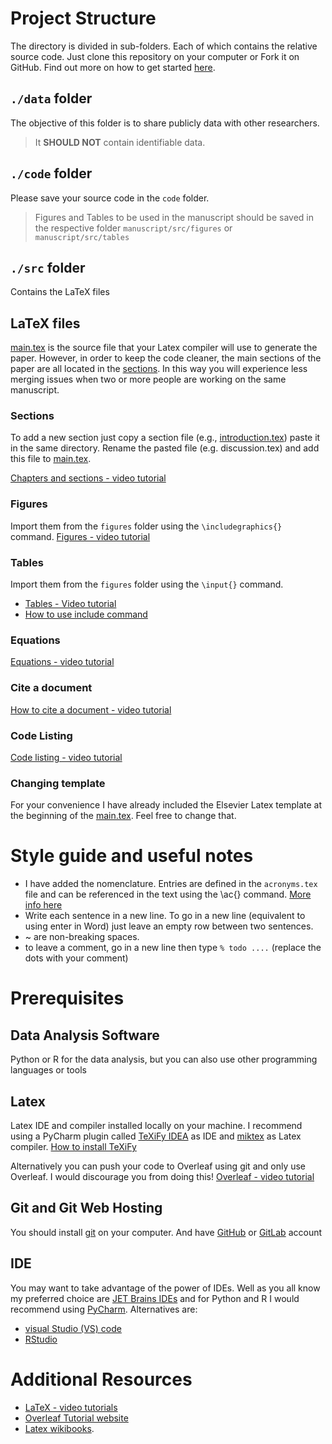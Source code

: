 # Project Structure

The directory is divided in sub-folders. Each of which contains the relative source code. Just clone this repository on your computer or Fork it on GitHub. Find out more on how to get started [here](https://youtu.be/iueBeWkLq60).

## `./data` folder

The objective of this folder is to share publicly data with other researchers.

>It **SHOULD NOT** contain identifiable data. 

## `./code` folder

Please save your source code in the `code` folder. 

> Figures and Tables to be used in the manuscript should be saved in the  respective folder `manuscript/src/figures` or `manuscript/src/tables`

## `./src` folder

Contains the LaTeX files

## LaTeX files 

[main.tex](https://github.com/FedericoTartarini/reproducible-research/blob/master/manuscript/src/main.tex) is the source file that your Latex compiler will use to generate the paper. However, in order to keep the code cleaner, the main sections of the paper are all located in the [sections](https://github.com/FedericoTartarini/reproducible-research/tree/master/manuscript/src/sections). In this way you will experience less merging issues when two or more people are working on the same manuscript.

### Sections

To add a new section just copy a section file (e.g., [introduction.tex](https://github.com/FedericoTartarini/reproducible-research/blob/master/manuscript/src/sections/introduction.tex)) paste it in the same directory. Rename the pasted file (e.g. discussion.tex) and add this file to [main.tex](https://github.com/FedericoTartarini/reproducible-research/blob/master/manuscript/src/main.tex).

[Chapters and sections - video tutorial](https://youtu.be/rM0Gk_DadWA)

### Figures

Import them from the `figures` folder using the `\includegraphics{}` command. [Figures - video tutorial](https://youtu.be/jg4t0xFDbdk)

### Tables

Import them from the `figures` folder using the `\input{}` command. 
* [Tables - Video tutorial](https://youtu.be/-sRYdfYMuhE)
* [How to use include command](https://youtu.be/V_eCCNlBuMo)

### Equations

[Equations - video tutorial](https://youtu.be/V4htbZeDUMU)

### Cite a document

[How to cite a document - video tutorial](https://youtu.be/cetKX6gWAIo)

### Code Listing

[Code listing - video tutorial](https://youtu.be/ByduYnAu2jM)

### Changing template

For your convenience I have already included the Elsevier Latex template at the beginning of the [main.tex](https://github.com/FedericoTartarini/reproducible-research/blob/master/manuscript/src/main.tex). Feel free to change that.

# Style guide and useful notes

* I have added the nomenclature. Entries are defined in the `acronyms.tex` file and can be referenced in the text using the \ac{} command. [More info here](https://youtu.be/zPrWS5cnDgc)
* Write each sentence in a new line. To go in a new line (equivalent to using enter in Word) just leave an empty row between two sentences.
* ~ are non-breaking spaces.
* to leave a comment, go in a new line then type `% todo ....` (replace the dots with your comment)

# Prerequisites

## Data Analysis Software

Python or R for the data analysis, but you can also use other programming languages or tools

## Latex

Latex IDE and compiler installed locally on your machine. I recommend using a PyCharm plugin called [TeXiFy IDEA](https://plugins.jetbrains.com/plugin/9473-texify-idea) as IDE and [miktex](https://miktex.org) as Latex compiler. [How to install TeXiFy](https://youtu.be/bxXMZV9f9P8)

Alternatively you can push your code to Overleaf using git and only use Overleaf. I would discourage you from doing this! [Overleaf - video tutorial](https://youtu.be/E84AeZUlv8s)

## Git and Git Web Hosting

You should install [git](https://git-scm.com) on your computer. And have [GitHub](https://github.com) or [GitLab](https://about.gitlab.com) account

## IDE

You may want to take advantage of the power of IDEs. Well as you all know my preferred choice are [JET Brains IDEs](https://www.jetbrains.com/products.html) and for Python and R I would recommend using [PyCharm](https://www.jetbrains.com/pycharm/). Alternatives are:

* [visual Studio (VS) code](https://code.visualstudio.com)
* [RStudio](https://rstudio.com)

# Additional Resources

* [LaTeX - video tutorials](https://youtube.com/playlist?list=PLY91jl6VVD7wnyOlAgPRe-i9ov4_ZqHV8)
* [Overleaf Tutorial website](https://www.overleaf.com/learn/latex/Tutorials) 
* [Latex wikibooks](https://en.wikibooks.org/wiki/LaTeX).